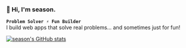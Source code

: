 ### 👋 Hi, I'm season.
**`Problem Solver ⚡ Fun Builder`**  
I build web apps that solve real problems... and sometimes just for fun!

[![season's GitHub stats](https://github-readme-stats.vercel.app/api?username=seasonagain&show_icons=true&theme=radical&hide_border=true&include_all_commits=true)](https://github.com/seasonagain)
